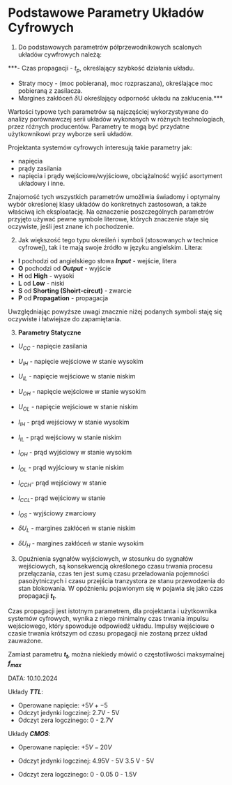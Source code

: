 # Podstawowe Parametry Układów Cyfrowych

1. Do podstawowych parametrów półprzewodnikowych scalonych układów cywfrowych należą:

***- Czas propagacji - $t_p$, określający szybkość działania układu.
- Straty mocy - (moc pobierana), moc rozpraszana), określające moc pobieraną z zasilacza.
- Margines zakłóceń $\delta$U określający odporność układu na zakłucenia.***

Wartości typowe tych parametrów są najczęściej wykorzystywane do analizy porównawczej serii układów wykonanych w różnych technologiach, przez różnych producentów. Parametry te mogą być przydatne użytkownikowi przy wyborze serii układów.

Projektanta systemów cyfrowych interesują takie parametry jak:
- napięcia
- prądy zasilania
- napięcia i prądy wejściowe/wyjściowe, obciążalność wyjść asortyment układowy i inne.

Znajomość tych wszystkich parametrów umożliwia świadomy i optymalny wybór określonej klasy układów do konkretnych zastosowań, a także właściwą ich eksploatację.
Na oznaczenie poszczególnych parametrów przyjęto używać pewne symbole literowe, których znaczenie staje się oczywiste, jeśli jest znane ich pochodzenie.

2. Jak większość tego typu określeń i symboli (stosowanych w technice cyfrowej), tak i te mają swoje źródło w języku angielskim.
Litera:
- **I** pochodzi od angielskiego słowa ***Input*** - wejście, litera
- **O** pochodzi od ***Output*** - wyjście
- **H** od **High** - wysoki
- **L** od **Low** - niski
- **S** od **Shorting (Shoirt-circut)** - zwarcie
- **P** od **Propagation** - propagacja

Uwzględniając powyższe uwagi znacznie niżej podanych symboli staję się oczywiste i łatwiejsze do zapamiętania.

3. **Parametry Statyczne**

- $U_{CC}$ - napięcie zasilania
- $U_{IH}$ - napięcie wejściowe w stanie wysokim
- $U_{IL}$ - napięcie wejściowe w stanie niskim 
- $U_{OH}$ - napięcie wejściowe w stanie wysokim
- $U_{OL}$ - napięcie wejściowe w stanie niskim

- $I_{IH}$ - prąd wejściowy w stanie wysokim
- $I_{IL}$ - prąd wejściowy w stanie niskim 
- $I_{OH}$ - prąd wyjściowy w stanie wysokim
- $I_{OL}$ - prąd wyjściowy w stanie niskim
- $I_{CCH}$- prąd wejściowy w stanie 
- $I_{CCL}$- prąd wejściowy w stanie 
- $I_{OS}$ - wyjściowy  zwarciowy

- $\delta U_L$ - margines zakłóceń w stanie niskim 
- $\delta U_H$ - margines zakłóceń w stanie wysokim

3. Opuźnienia sygnałów wyjściowych, w stosunku do sygnałów wejściowych, są konsekwencją określonego czasu trwania procesu przełączania, czas ten jest sumą czasu przeładowania pojemności pasożytniczych i czasu przejścia tranzystora ze stanu przewodzenia do stan blokowania. W opóźnieniu pojawionym się w pojawia się jako czas propagacji ***$t_t$***.

Czas propagacji jest istotnym parametrem, dla projektanta i użytkownika systemów cyfrowych, wynika z niego minimalny czas trwania impulsu wejściowego, który spowoduje odpowiedź układu. Impulsy wejściowe o czasie trwania krótszym od czasu propagacji nie zostaną przez układ zauważone.

Zamiast parametru **$t_t$**, można niekiedy mówić o częstotliwości maksymalnej **$f_{max}$**

DATA: 10.10.2024

Układy ***TTL***:
- Operowane napięcie: $+5V +- 5%$
- Odczyt jedynki logczinej: 2.7V - 5V
- Odczyt zera logczinego: 0 - 2.7V


Układy ***CMOS***:
- Operowane napięcie: $+5V - 20V$

- Odczyt jedynki logczinej: 
    4.95V - 5V
    3.5 V - 5V

- Odczyt zera logczinego:
    0 - 0.05
    0 - 1.5V
